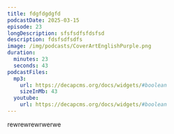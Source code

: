 ```yaml
---
title: fdgfdgdgfd
podcastDate: 2025-03-15
episode: 23
longDescription: sfsfsdfsfdsfsd
description: fdsfsdfsdfs
image: /img/podcasts/CoverArtEnglishPurple.png
duration:
  minutes: 23
  seconds: 43
podcastFiles:
  mp3:
    url: https://decapcms.org/docs/widgets/#boolean
    sizeInMb: 43
  youtube:
    url: https://decapcms.org/docs/widgets/#boolean
---
```

rewrewrewrwerwe
